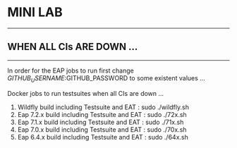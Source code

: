 # MINI LAB
--------------------------
## WHEN ALL CIs ARE DOWN ...
-----------------------------

In order for the EAP jobs to run first change $GITHUB_USERNAME:$GITHUB_PASSWORD to some existent values ...

Docker jobs to run testsuites when all CIs are down ...

1. Wildfly build including Testsuite and EAT : sudo ./wildfly.sh
2. Eap 7.2.x build including Testsuite and EAT : sudo ./72x.sh
3. Eap 7.1.x build including Testsuite and EAT : sudo ./71x.sh
4. Eap 7.0.x build including Testsuite and EAT : sudo ./70x.sh
5. Eap 6.4.x build including Testsuite and EAT : sudo ./64x.sh

